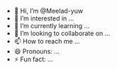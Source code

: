 - 👋 Hi, I’m @Meelad-yuw
- 👀 I’m interested in ...
- 🌱 I’m currently learning ...
- 💞️ I’m looking to collaborate on ...
- 📫 How to reach me ...
- 😄 Pronouns: ...
- ⚡ Fun fact: ...

<!---
Meelad-yuw/Meelad-yuw is a ✨ special ✨ repository because its `README.md` (this file) appears on your GitHub profile.
You can click the Preview link to take a look at your changes.
--->
